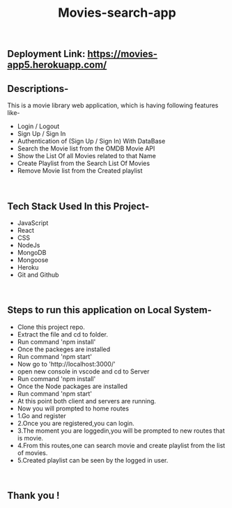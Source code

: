 <div align="center">
  <h1>Movies-search-app</h1>
</div>
<br/>

## Deployment Link: https://movies-app5.herokuapp.com/

## Descriptions-
This is a movie library web application, which is having following features like-
- Login / Logout
- Sign Up / Sign In
- Authentication of (Sign Up / Sign In) With DataBase
- Search the Movie list from the OMDB Movie API
- Show the List Of all Movies related to that Name
- Create Playlist from the Search List Of Movies
- Remove Movie list from the Created playlist
<br/>

## Tech Stack Used In this Project-
- JavaScript
- React
- CSS
- NodeJs
- MongoDB
- Mongoose
- Heroku
- Git and Github
<br/>

## Steps to run this application on Local System-
- Clone this project repo.
- Extract the file and cd to folder.
- Run command 'npm install'
- Once the packeges are installed
- Run command 'npm start'
- Now go to 'http://localhost:3000/'
- open new console in vscode and cd to Server
- Run command 'npm install'
- Once the Node packages are installed
- Run command 'npm start'
-  At this point both client and servers are running.
-  Now you will prompted to home routes
- 1.Go and register
- 2.Once you are registered,you can login.
- 3.The moment you are loggedin,you will be prompted to new routes that is movie.
- 4.From this routes,one can search movie and create playlist from the list of movies.
- 5.Created playlist can be seen by the logged in user.
<br/>

## Thank you !
